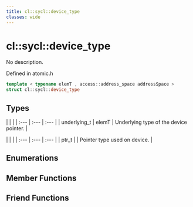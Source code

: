 ```yaml
---
title: cl::sycl::device_type
classes: wide
---
```

# cl::sycl::device_type

No description.

Defined in atomic.h

```cpp
template < typename elemT , access::address_space addressSpace >
struct cl::sycl::device_type
```

## Types

   |   |   |
| :--- | :--- | :--- |
| underlying_t | elemT | Underlying type of the device pointer.  |

   |   |   |
| :--- | :--- | :--- |
| ptr_t |  | Pointer type used on device.  |

## Enumerations

## Member Functions


## Friend Functions

